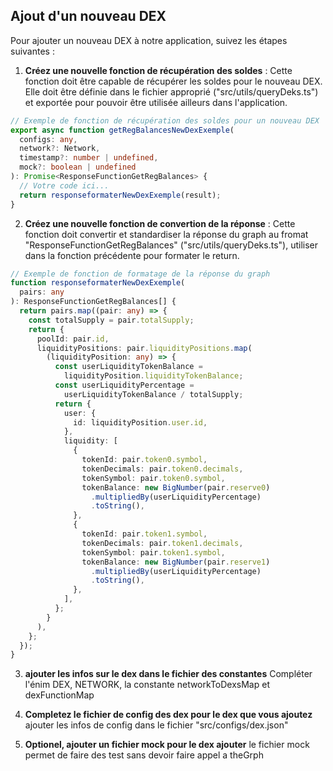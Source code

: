 ## Ajout d'un nouveau DEX

Pour ajouter un nouveau DEX à notre application, suivez les étapes suivantes :

1. **Créez une nouvelle fonction de récupération des soldes** : Cette fonction doit être capable de récupérer les soldes pour le nouveau DEX. Elle doit être définie dans le fichier approprié ("src/utils/queryDeks.ts") et exportée pour pouvoir être utilisée ailleurs dans l'application.

```typescript
// Exemple de fonction de récupération des soldes pour un nouveau DEX
export async function getRegBalancesNewDexExemple(
  configs: any,
  network?: Network,
  timestamp?: number | undefined,
  mock?: boolean | undefined
): Promise<ResponseFunctionGetRegBalances> {
  // Votre code ici...
  return responseformaterNewDexExemple(result);
}
```

2. **Créez une nouvelle fonction de convertion de la réponse** : Cette fonction doit convertir et standardiser la réponse du graph au fromat "ResponseFunctionGetRegBalances" ("src/utils/queryDeks.ts"), utiliser dans la fonction précédente pour formater le return.

```typescript
// Exemple de fonction de formatage de la réponse du graph
function responseformaterNewDexExemple(
  pairs: any
): ResponseFunctionGetRegBalances[] {
  return pairs.map((pair: any) => {
    const totalSupply = pair.totalSupply;
    return {
      poolId: pair.id,
      liquidityPositions: pair.liquidityPositions.map(
        (liquidityPosition: any) => {
          const userLiquidityTokenBalance =
            liquidityPosition.liquidityTokenBalance;
          const userLiquidityPercentage =
            userLiquidityTokenBalance / totalSupply;
          return {
            user: {
              id: liquidityPosition.user.id,
            },
            liquidity: [
              {
                tokenId: pair.token0.symbol,
                tokenDecimals: pair.token0.decimals,
                tokenSymbol: pair.token0.symbol,
                tokenBalance: new BigNumber(pair.reserve0)
                  .multipliedBy(userLiquidityPercentage)
                  .toString(),
              },
              {
                tokenId: pair.token1.symbol,
                tokenDecimals: pair.token1.decimals,
                tokenSymbol: pair.token1.symbol,
                tokenBalance: new BigNumber(pair.reserve1)
                  .multipliedBy(userLiquidityPercentage)
                  .toString(),
              },
            ],
          };
        }
      ),
    };
  });
}
```

3. **ajouter les infos sur le dex dans le fichier des constantes**
   Compléter l'énim DEX, NETWORK, la constante networkToDexsMap et dexFunctionMap

4. **Completez le fichier de config des dex pour le dex que vous ajoutez**
   ajouter les infos de config dans le fichier "src/configs/dex.json"

5. **Optionel, ajouter un fichier mock pour le dex ajouter**
   le fichier mock permet de faire des test sans devoir faire appel a theGrph
